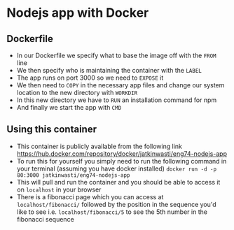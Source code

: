 # Nodejs app with Docker
## Dockerfile
- In our Dockerfile we specify what to base the image off with the `FROM` line
- We then specify who is maintaining the container with the `LABEL`
- The app runs on port 3000 so we need to `EXPOSE` it
- We then need to `COPY` in the necessary app files and change our system location
to the new directory with `WORKDIR`
- In this new directory we have to `RUN` an installation command for npm
- And finally we start the app with `CMD`
## Using this container
- This container is publicly available from the following link
https://hub.docker.com/repository/docker/jatkinwasti/eng74-nodejs-app
- To run this for yourself you simply need to run the following command in your terminal
 (assuming you have docker installed)
`docker run -d -p 80:3000 jatkinwasti/eng74-nodejs-app`
- This will pull and run the container and you should be able to access it on
`localhost` in your browser
- There is a fibonacci page which you can access at `localhost/fibonacci/` followed
by the position in the sequence you'd like to see i.e. `localhost/fibonacci/5` to
see the 5th number in the fibonacci sequence
